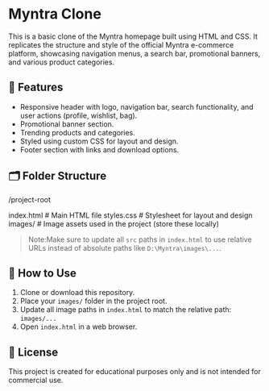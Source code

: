 # Myntra Clone

This is a basic clone of the Myntra homepage built using HTML and CSS. It replicates the structure and style of the official Myntra e-commerce platform, showcasing navigation menus, a search bar, promotional banners, and various product categories.

## 🚀 Features

- Responsive header with logo, navigation bar, search functionality, and user actions (profile, wishlist, bag).
- Promotional banner section.
- Trending products and categories.
- Styled using custom CSS for layout and design.
- Footer section with links and download options.

## 🗂 Folder Structure

/project-root

 index.html # Main HTML file
 styles.css # Stylesheet for layout and design
 images/ # Image assets used in the project (store these locally)


> Note:Make sure to update all `src` paths in `index.html` to use relative URLs instead of absolute paths like `D:\Myntra\images\...`.

## 🧰 How to Use

1. Clone or download this repository.
2. Place your `images/` folder in the project root.
3. Update all image paths in `index.html` to match the relative path: `images/...`
4. Open `index.html` in a web browser.
   
## 📝 License

This project is created for educational purposes only and is not intended for commercial use.

